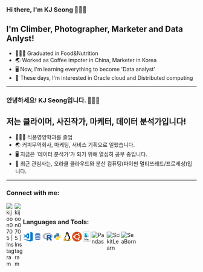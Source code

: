 ### Hi there, I'm KJ Seong 🙋🏻‍♂️

 ## I'm Climber, Photographer, Marketer and Data Anlyst!
 - 👨🏻‍🎓 Graduated in Food&Nutrition
 - 🌏 Worked as Coffee impoter in China, Marketer in Korea
 - 🖥 Now, I'm learning everything to become 'Data analyst'
 - 🔎 These days, I'm interested in Oracle cloud and Distributed computing

***

### 안녕하세요! KJ Seong입니다. 🙋🏻‍♂️

 ## 저는 클라이머, 사진작가, 마케터, 데이터 분석가입니다!
 - 👨🏻‍🎓 식품영양학과를 졸업
 - 🌏 커피무역회사, 마케팅, 서비스 기획으로 일했습니다. 
 - 🖥 지금은 '데이터 분석가'가 되기 위해 열심히 공부 중입니다. 
 - 🔎 최근 관심사는, 오라클 클라우드와 분산 컴퓨팅(파이썬 멀티쓰레드/프로세싱)입니다. 

***

 ### Connect with me:

 [<img align="left" alt="kijoon0705 | Instagram" width="22px" src="https://cdn.jsdelivr.net/npm/simple-icons@v3/icons/instagram.svg" />][instagram]
 [<img align="left" alt="kijoon0705 | Instagram" width="22px" src="https://ww.namu.la/s/9927ae94facd47bd023c497bc219edb9dc79845ce086d54bb595afc0f132d6a8e6497493a0e86af30462229fe7df757076df1ce4ffd46d0455c08b6dc8b14733bd1a036307a3ecc8ef400399b9f804aa5377297e66c796e9b1394f45f9a1c43d" />][blog]
 <br />

 ### Languages and Tools:

 <img align="left" alt="Visual Studio Code" width="26px" src="https://raw.githubusercontent.com/github/explore/80688e429a7d4ef2fca1e82350fe8e3517d3494d/topics/visual-studio-code/visual-studio-code.png" />
 <img align="left" alt="SQL" width="26px" src="https://raw.githubusercontent.com/github/explore/80688e429a7d4ef2fca1e82350fe8e3517d3494d/topics/sql/sql.png" />
 <img align="left" alt="R" width="26px" src="https://raw.githubusercontent.com/github/explore/80688e429a7d4ef2fca1e82350fe8e3517d3494d/topics/r/r.png" />
 <img align="left" alt="Python" width="26px" src="https://raw.githubusercontent.com/github/explore/80688e429a7d4ef2fca1e82350fe8e3517d3494d/topics/python/python.png" />
 <img align="left" alt="Linux" width="26px" src="https://raw.githubusercontent.com/github/explore/80688e429a7d4ef2fca1e82350fe8e3517d3494d/topics/linux/linux.png" />
 <img align="left" alt="ubuntu" width="26px" src="https://raw.githubusercontent.com/github/explore/80688e429a7d4ef2fca1e82350fe8e3517d3494d/topics/ubuntu/ubuntu.png" />
 <img align="left" alt="MacOS" width="26px" src="https://raw.githubusercontent.com/github/explore/80688e429a7d4ef2fca1e82350fe8e3517d3494d/topics/macos/macos.png" />
 <img align="left" alt="Pandas" width="40px" src="https://pandas.pydata.org/static/img/pandas_secondary.svg" />
 <img align="left" alt="ScikitLearn" width="38px" src="https://upload.wikimedia.org/wikipedia/commons/thumb/0/05/Scikit_learn_logo_small.svg/520px-Scikit_learn_logo_small.svg.png" />
 <img align="left" alt="SeaBorn" width="40px" src="https://seaborn.pydata.org/_images/logo-tall-lightbg.svg" />

 <br />


 [instagram]: https://www.instagram.com/kijoon0705/
 [blog]: https://blog.naver.com/kijoon0705/
 
